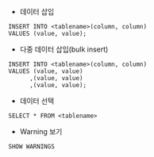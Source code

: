 - 데이터 삽입

```
INSERT INTO <tablename>(column, column)
VALUES (value, value);
```

- 다중 데이터 삽입(bulk insert)

```
INSERT INTO <tablename>(column, column)
VALUES (value, value)
      ,(value, value)
      ,(value, value);
```

- 데이터 선택

`SELECT * FROM <tablename>`

- Warning 보기

`SHOW WARNINGS`